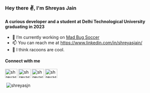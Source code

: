 <h3 align="left">Hey there ✌, I'm Shreyas Jain</h3>
<h4 align="left">A curious developer and a student at Delhi Technological University graduating in 2023</h4>

- 🔭 I’m currently working on [Mad Bug Soccer](https://github.com/shreyasjn/mad-bug-soccer)
- 📫 You can reach me at https://www.linkedin.com/in/shreyasjain/
- 🦝 I think racoons are cool.

<h4 align="left">Connect with me</h4>
<p align="left">
<a href="https://linkedin.com/in/shreyasjain" target="blank"><img align="center" src="https://raw.githubusercontent.com/rahuldkjain/github-profile-readme-generator/master/src/images/icons/Social/linked-in-alt.svg" alt="shreyasjain" height="30" width="40" /></a>
<a href="https://www.codechef.com/users/shreyasjn" target="blank"><img align="center" src="https://cdn.jsdelivr.net/npm/simple-icons@3.1.0/icons/codechef.svg" alt="shreyasjn" height="30" width="40" /></a>
<a href="https://codeforces.com/profile/shreyasjn" target="blank"><img align="center" src="https://raw.githubusercontent.com/rahuldkjain/github-profile-readme-generator/master/src/images/icons/Social/codeforces.svg" alt="shreyasjn" height="30" width="40" /></a>
<a href="https://www.leetcode.com/shreyasjain" target="blank"><img align="center" src="https://raw.githubusercontent.com/rahuldkjain/github-profile-readme-generator/master/src/images/icons/Social/leet-code.svg" alt="shreyasjain" height="30" width="40" /></a>
</p>

<p>&nbsp;<img align="center" src="https://github-readme-stats.vercel.app/api?username=shreyasjn&show_icons=true&theme=dark&locale=en" alt="shreyasjn" /></p>
